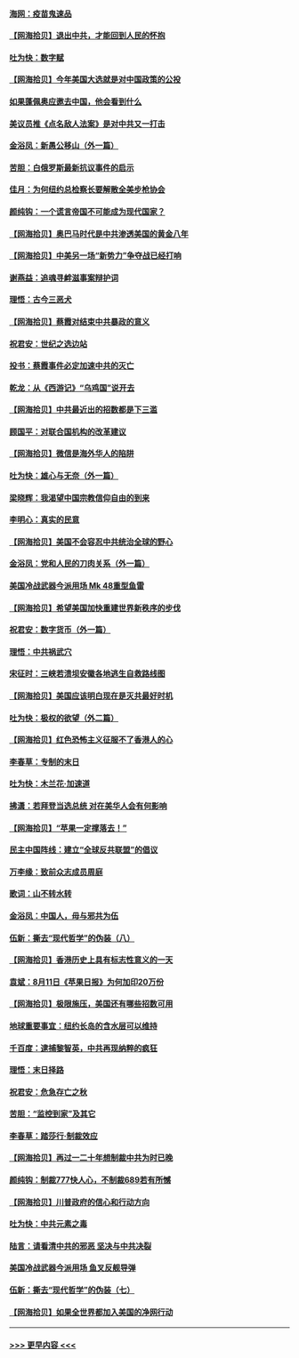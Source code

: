 #### [海网：疫苗鬼速品](../pages/nsc993/n12354438.md?t=08250502) 
#### [【网海拾贝】退出中共，才能回到人民的怀抱](../pages/nsc993/n12352634.md?t=08250502) 
#### [吐为快：数字赋](../pages/nsc993/n12352317.md?t=08250502) 
#### [【网海拾贝】今年美国大选就是对中国政策的公投](../pages/nsc993/n12350973.md?t=08250502) 
#### [如果蓬佩奥应邀去中国，他会看到什么](../pages/nsc993/n12350945.md?t=08250502) 
#### [美议员推《点名敌人法案》是对中共又一打击](../pages/nsc993/n12350765.md?t=08250502) 
#### [金浴凤：新愚公移山（外一篇）](../pages/nsc993/n12350253.md?t=08250502) 
#### [苦胆：白俄罗斯最新抗议事件的启示](../pages/nsc993/n12349989.md?t=08250502) 
#### [佳月：为何纽约总检察长要解散全美步枪协会](../pages/nsc993/n12349939.md?t=08250502) 
#### [颜纯钩：一个谎言帝国不可能成为现代国家？](../pages/nsc993/n12349898.md?t=08250502) 
#### [【网海拾贝】奥巴马时代是中共渗透美国的黄金八年](../pages/nsc993/n12349284.md?t=08250502) 
#### [【网海拾贝】中美另一场“新势力”争夺战已经打响](../pages/nsc993/n12346998.md?t=08250502) 
#### [谢燕益：追魂寻衅滋事案辩护词](../pages/nsc993/n12346892.md?t=08250502) 
#### [理悟：古今三恶犬](../pages/nsc993/n12345190.md?t=08250502) 
#### [【网海拾贝】蔡霞对结束中共暴政的意义](../pages/nsc993/n12344263.md?t=08250502) 
#### [祝君安：世纪之选边站](../pages/nsc993/n12342382.md?t=08250502) 
#### [投书：蔡霞事件必定加速中共的灭亡](../pages/nsc993/n12341881.md?t=08250502) 
#### [乾龙：从《西游记》“乌鸡国”说开去](../pages/nsc993/n12341690.md?t=08250502) 
#### [【网海拾贝】中共最近出的招数都是下三滥](../pages/nsc993/n12341593.md?t=08250502) 
#### [顾国平：对联合国机构的改革建议](../pages/nsc993/n12339928.md?t=08250502) 
#### [【网海拾贝】微信是海外华人的陷阱](../pages/nsc993/n12338868.md?t=08250502) 
#### [吐为快：雄心与无奈（外一篇）](../pages/nsc993/n12338132.md?t=08250502) 
#### [梁晓辉：我渴望中国宗教信仰自由的到来](../pages/nsc993/n12336657.md?t=08250502) 
#### [李明心：真实的民意](../pages/nsc993/n12336089.md?t=08250502) 
#### [【网海拾贝】美国不会容忍中共统治全球的野心](../pages/nsc993/n12336063.md?t=08250502) 
#### [金浴凤：党和人民的刀肉关系（外一篇）](../pages/nsc993/n12335834.md?t=08250502) 
#### [美国冷战武器今派用场 Mk 48重型鱼雷](../pages/nsc993/n12335354.md?t=08250502) 
#### [【网海拾贝】希望美国加快重建世界新秩序的步伐](../pages/nsc993/n12334224.md?t=08250502) 
#### [祝君安：数字货币（外一篇）](../pages/nsc993/n12334186.md?t=08250502) 
#### [理悟：中共祸武穴](../pages/nsc993/n12333962.md?t=08250502) 
#### [宋征时：三峡若溃坝安徽各地逃生自救路线图](../pages/nsc993/n12332450.md?t=08250502) 
#### [【网海拾贝】美国应该明白现在是灭共最好时机](../pages/nsc993/n12332313.md?t=08250502) 
#### [吐为快：极权的欲望（外二篇）](../pages/nsc993/n12332089.md?t=08250502) 
#### [【网海拾贝】红色恐怖主义征服不了香港人的心](../pages/nsc993/n12329296.md?t=08250502) 
#### [李春草：专制的末日](../pages/nsc993/n12329079.md?t=08250502) 
#### [吐为快：木兰花‧加速道](../pages/nsc993/n12327366.md?t=08250502) 
#### [拂潇：若拜登当选总统 对在美华人会有何影响](../pages/nsc993/n12295996.md?t=08250502) 
#### [【网海拾贝】“苹果一定撑落去！”](../pages/nsc993/n12326784.md?t=08250502) 
#### [民主中国阵线：建立“全球反共联盟”的倡议](../pages/nsc993/n12324177.md?t=08250502) 
#### [万李缘：致前众志成员周庭](../pages/nsc993/n12324635.md?t=08250502) 
#### [歌词：山不转水转](../pages/nsc993/n12324599.md?t=08250502) 
#### [金浴凤：中国人，毋与邪共为伍](../pages/nsc993/n12324257.md?t=08250502) 
#### [伍新：撕去“现代哲学”的伪装（八）](../pages/nsc993/n12324188.md?t=08250502) 
#### [【网海拾贝】香港历史上具有标志性意义的一天](../pages/nsc993/n12324021.md?t=08250502) 
#### [袁斌：8月11日《苹果日报》为何加印20万份](../pages/nsc993/n12323955.md?t=08250502) 
#### [【网海拾贝】极限施压，美国还有哪些招数可用](../pages/nsc993/n12322512.md?t=08250502) 
#### [地球重要事宜：纽约长岛的含水层可以维持](../pages/nsc993/n12321844.md?t=08250502) 
#### [千百度：逮捕黎智英，中共再现纳粹的疯狂](../pages/nsc993/n12321777.md?t=08250502) 
#### [理悟：末日择路](../pages/nsc993/n12320812.md?t=08250502) 
#### [祝君安：危急存亡之秋](../pages/nsc993/n12320795.md?t=08250502) 
#### [苦胆：“监控到家”及其它](../pages/nsc993/n12320751.md?t=08250502) 
#### [李春草：踏莎行·制裁效应](../pages/nsc993/n12318290.md?t=08250502) 
#### [【网海拾贝】再过一二十年想制裁中共为时已晚](../pages/nsc993/n12318195.md?t=08250502) 
#### [颜纯钩：制裁777快人心，不制裁689若有所憾](../pages/nsc993/n12316912.md?t=08250502) 
#### [【网海拾贝】川普政府的信心和行动方向](../pages/nsc993/n12316673.md?t=08250502) 
#### [吐为快：中共元素之毒](../pages/nsc993/n12316547.md?t=08250502) 
#### [陆言：请看清中共的邪恶 坚决与中共决裂](../pages/nsc993/n12315784.md?t=08250502) 
#### [美国冷战武器今派用场 鱼叉反舰导弹](../pages/nsc993/n12316258.md?t=08250502) 
#### [伍新：撕去“现代哲学”的伪装（七）](../pages/nsc993/n12315846.md?t=08250502) 
#### [【网海拾贝】如果全世界都加入美国的净网行动](../pages/nsc993/n12315588.md?t=08250502) 

----
#### [ >>> 更早内容 <<< ](../indexes/nsc993-earlier.md)
